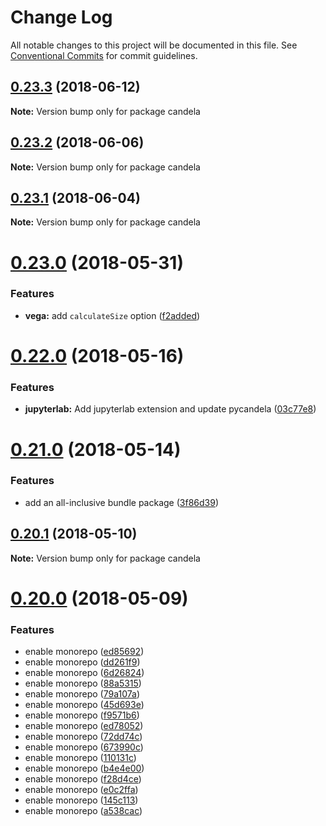 # Change Log

All notable changes to this project will be documented in this file.
See [Conventional Commits](https://conventionalcommits.org) for commit guidelines.

<a name="0.23.3"></a>
## [0.23.3](https://github.com/kitware/candela/compare/v0.23.2...v0.23.3) (2018-06-12)




**Note:** Version bump only for package candela

<a name="0.23.2"></a>
## [0.23.2](https://github.com/kitware/candela/compare/v0.23.1...v0.23.2) (2018-06-06)




**Note:** Version bump only for package candela

<a name="0.23.1"></a>
## [0.23.1](https://github.com/kitware/candela/compare/v0.23.0...v0.23.1) (2018-06-04)




**Note:** Version bump only for package candela

<a name="0.23.0"></a>
# [0.23.0](https://github.com/kitware/candela/compare/v0.22.0...v0.23.0) (2018-05-31)


### Features

* **vega:** add `calculateSize` option ([f2added](https://github.com/kitware/candela/commit/f2added))




<a name="0.22.0"></a>
# [0.22.0](https://github.com/kitware/candela/compare/v0.21.0...v0.22.0) (2018-05-16)


### Features

* **jupyterlab:** Add jupyterlab extension and update pycandela ([03c77e8](https://github.com/kitware/candela/commit/03c77e8))




<a name="0.21.0"></a>
# [0.21.0](https://github.com/kitware/candela/compare/v0.20.1...v0.21.0) (2018-05-14)


### Features

* add an all-inclusive bundle package ([3f86d39](https://github.com/kitware/candela/commit/3f86d39))




<a name="0.20.1"></a>
## [0.20.1](https://github.com/kitware/candela/compare/v0.20.0...v0.20.1) (2018-05-10)




**Note:** Version bump only for package candela

<a name="0.20.0"></a>
# [0.20.0](https://github.com/kitware/candela/compare/v0.19.1...v0.20.0) (2018-05-09)


### Features

* enable monorepo ([ed85692](https://github.com/kitware/candela/commit/ed85692))
* enable monorepo ([dd261f9](https://github.com/kitware/candela/commit/dd261f9))
* enable monorepo ([6d26824](https://github.com/kitware/candela/commit/6d26824))
* enable monorepo ([88a5315](https://github.com/kitware/candela/commit/88a5315))
* enable monorepo ([79a107a](https://github.com/kitware/candela/commit/79a107a))
* enable monorepo ([45d693e](https://github.com/kitware/candela/commit/45d693e))
* enable monorepo ([f9571b6](https://github.com/kitware/candela/commit/f9571b6))
* enable monorepo ([ed78052](https://github.com/kitware/candela/commit/ed78052))
* enable monorepo ([72dd74c](https://github.com/kitware/candela/commit/72dd74c))
* enable monorepo ([673990c](https://github.com/kitware/candela/commit/673990c))
* enable monorepo ([110131c](https://github.com/kitware/candela/commit/110131c))
* enable monorepo ([b4e4e00](https://github.com/kitware/candela/commit/b4e4e00))
* enable monorepo ([f28d4ce](https://github.com/kitware/candela/commit/f28d4ce))
* enable monorepo ([e0c2ffa](https://github.com/kitware/candela/commit/e0c2ffa))
* enable monorepo ([145c113](https://github.com/kitware/candela/commit/145c113))
* enable monorepo ([a538cac](https://github.com/kitware/candela/commit/a538cac))
